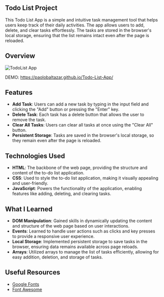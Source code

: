 ## Todo List Project

This Todo List App is a simple and intuitive task management tool that helps users keep track of their daily activities. The app allows users to add, delete, and clear tasks effortlessly. The tasks are stored in the browser's local storage, ensuring that the list remains intact even after the page is reloaded.

## Overview

![TodoList App](https://github.com/PaoloBaltazar/Todo-List-App/assets/113003835/1d0856bb-93ac-4330-a4a6-b85c2431aafa)

DEMO: https://paolobaltazar.github.io/Todo-List-App/

## Features

- **Add Task**: Users can add a new task by typing in the input field and clicking the "Add" button or pressing the "Enter" key.
- **Delete Task**: Each task has a delete button that allows the user to remove the task.
- **Clear All Tasks**: Users can clear all tasks at once using the "Clear All" button.
- **Persistent Storage**: Tasks are saved in the browser's local storage, so they remain even after the page is reloaded.

## Technologies Used

- **HTML**: The backbone of the web page, providing the structure and content of the to-do list application.
- **CSS**: Used to style the to-do list application, making it visually appealing and user-friendly.
- **JavaScript**: Powers the functionality of the application, enabling features like adding, deleting, and clearing tasks.

## What I Learned

- **DOM Manipulation**: Gained skills in dynamically updating the content and structure of the web page based on user interactions.
- **Events**: Learned to handle user actions such as clicks and key presses to provide a responsive user experience.
- **Local Storage**: Implemented persistent storage to save tasks in the browser, ensuring data remains available across page reloads.
- **Arrays**: Utilized arrays to manage the list of tasks efficiently, allowing for easy addition, deletion, and storage of tasks.

## Useful Resources

- [Google Fonts](https://fonts.google.com/)
- [Font Awesome](https://fontawesome.com/)


